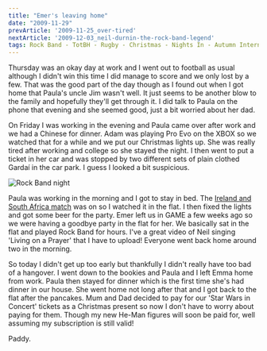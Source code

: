 ```yaml
---
title: "Emer's leaving home"
date: "2009-11-29"
prevArticle: '2009-11-25_over-tired'
nextArticle: '2009-12-03_neil-durnin-the-rock-band-legend'
tags: Rock Band - TotBH - Rugby - Christmas - Nights In - Autumn Internationals
---
```

Thursday was an okay day at work and I went out to football as usual although I didn't win this time I did manage to score and we only lost by a few. That was the good part of the day though as I found out when I got home that Paula's uncle Jim wasn't well. It just seems to be another blow to the family and hopefully they'll get through it. I did talk to Paula on the phone that evening and she seemed good, just a bit worried about her dad.

On Friday I was working in the evening and Paula came over after work and we had a Chinese for dinner. Adam was playing Pro Evo on the XBOX so we watched that for a while and we put our Christmas lights up. She was really tired after working and college so she stayed the night. I then went to put a ticket in her car and was stopped by two different sets of plain clothed Garda&iacute; in the car park. I guess I looked a bit suspicious.

![Rock Band night](/images/PB290341.JPG "Emer on drums and Durno belting out the tunes")

Paula was working in the morning and I got to stay in bed. The [Ireland and South Africa match](http://www.rte.ie/sport/rugby/2009/1128/ireland_southafrica1.html) was on so I watched it in the flat. I then fixed the lights and got some beer for the party. Emer left us in GAME a few weeks ago so we were having a goodbye party in the flat for her. We basically sat in the flat and played Rock Band for hours. I've a great video of Neil singing 'Living on a Prayer' that I have to upload! Everyone went back home around two in the morning.

So today I didn't get up too early but thankfully I didn't really have too bad of a hangover. I went down to the bookies and Paula and I left Emma home from work. Paula then stayed for dinner which is the first time she's had dinner in our house. She went home not long after that and I got back to the flat after the pancakes. Mum and Dad decided to pay for our 'Star Wars in Concert' tickets as a Christmas present so now I don't have to worry about paying for them. Though my new He-Man figures will soon be paid for, well assuming my subscription is still valid!

Paddy.